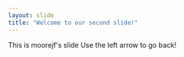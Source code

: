 ```yaml
---
layout: slide
title: "Welcome to our second slide!"
---
```

This is moorejf's slide
Use the left arrow to go back!
